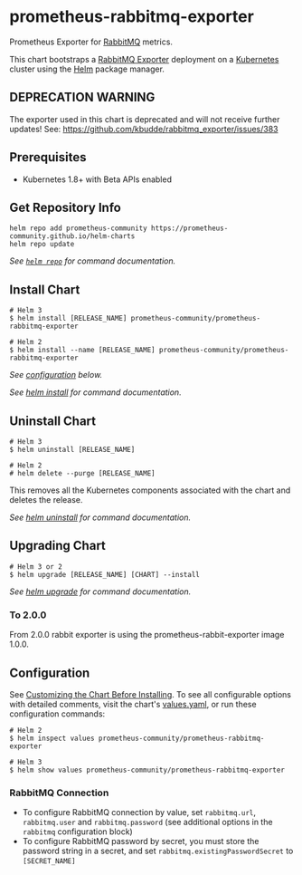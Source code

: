 # prometheus-rabbitmq-exporter

Prometheus Exporter for [RabbitMQ](https://www.rabbitmq.com/) metrics.

This chart bootstraps a [RabbitMQ Exporter](https://github.com/kbudde/rabbitmq_exporter) deployment on a [Kubernetes](http://kubernetes.io) cluster using the [Helm](https://helm.sh) package manager.

## DEPRECATION WARNING

The exporter used in this chart is deprecated and will not receive further updates!
See: <https://github.com/kbudde/rabbitmq_exporter/issues/383>

## Prerequisites

- Kubernetes 1.8+ with Beta APIs enabled

## Get Repository Info

```console
helm repo add prometheus-community https://prometheus-community.github.io/helm-charts
helm repo update
```

_See [`helm repo`](https://helm.sh/docs/helm/helm_repo/) for command documentation._

## Install Chart

```console
# Helm 3
$ helm install [RELEASE_NAME] prometheus-community/prometheus-rabbitmq-exporter

# Helm 2
$ helm install --name [RELEASE_NAME] prometheus-community/prometheus-rabbitmq-exporter
```

_See [configuration](#configuration) below._

_See [helm install](https://helm.sh/docs/helm/helm_install/) for command documentation._

## Uninstall Chart

```console
# Helm 3
$ helm uninstall [RELEASE_NAME]

# Helm 2
# helm delete --purge [RELEASE_NAME]
```

This removes all the Kubernetes components associated with the chart and deletes the release.

_See [helm uninstall](https://helm.sh/docs/helm/helm_uninstall/) for command documentation._

## Upgrading Chart

```console
# Helm 3 or 2
$ helm upgrade [RELEASE_NAME] [CHART] --install
```

_See [helm upgrade](https://helm.sh/docs/helm/helm_upgrade/) for command documentation._

### To 2.0.0

From 2.0.0 rabbit exporter is using the prometheus-rabbit-exporter image 1.0.0.

## Configuration

See [Customizing the Chart Before Installing](https://helm.sh/docs/intro/using_helm/#customizing-the-chart-before-installing). To see all configurable options with detailed comments, visit the chart's [values.yaml](./values.yaml), or run these configuration commands:

```console
# Helm 2
$ helm inspect values prometheus-community/prometheus-rabbitmq-exporter

# Helm 3
$ helm show values prometheus-community/prometheus-rabbitmq-exporter
```

### RabbitMQ Connection

- To configure RabbitMQ connection by value, set `rabbitmq.url`, `rabbitmq.user` and `rabbitmq.password` (see additional options in the `rabbitmq` configuration block)
- To configure RabbitMQ password by secret, you must store the password string in a secret, and set `rabbitmq.existingPasswordSecret` to `[SECRET_NAME]`
